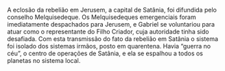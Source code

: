 ﻿A eclosão da rebelião em Jerusem, a capital de Satânia, foi difundida pelo conselho Melquisedeque. Os Melquisedeques emergenciais foram imediatamente despachados para Jerusem, e Gabriel se voluntariou para atuar como o representante do Filho Criador, cuja autoridade tinha sido desafiada. Com esta transmissão do fato da rebelião em Satânia o sistema foi isolado dos sistemas irmãos, posto em quarentena. Havia “guerra no céu”, o centro de operações de Satânia, e ela se espalhou a todos os planetas no sistema local.